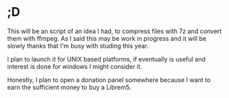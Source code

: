 # ;D

This will be an script of an idea I had, to compress files with 7z and convert them with ffmpeg. As I said this may be work in progress and it will be slowly thanks that I'm busy with studing this year.

I plan to launch it for UNIX based platforms, if eventually is useful and interest is done for windows I might consider it. 

Honestly, I plan to open a donation panel somewhere because I want to earn the sufficient money to buy a Librem5.
